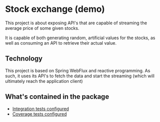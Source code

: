 # Stock exchange (demo)

<!-- TODO: incluir badges da parte de cobertura -->
<!-- Badges: build status, code coverage -->

This project is about exposing API's that are capable of streaming the average price of some given stocks.

It is capable of both generating random, artificial values for the stocks, as well as consuming an API to retrieve their actual value. 

## Technology

This project is based on Spring WebFlux and reactive programming. As such, it uses its API's to fetch the data and start the streaming (which will ultimately reach the application client)

## What's contained in the package

- [Integration tests configured](gradle/integrationTest.gradle)
- [Coverage tests configured](gradle/coverage.gradle)
